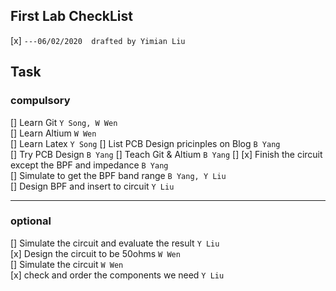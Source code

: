 
## First Lab CheckList
[x] `---06/02/2020  drafted by Yimian Liu`   

## Task 

### compulsory

[] Learn Git `Y Song, W Wen`   
[] Learn Altium `W Wen`   
[] Learn Latex `Y Song`
[] List PCB Design pricinples on Blog `B Yang`   
[] Try PCB Design `B Yang`
[] Teach Git & Altium `B Yang`
[] 
[x] Finish the circuit except the BPF and impedance `B Yang`   
[] Simulate to get the BPF band range `B Yang, Y Liu`   
[] Design BPF and insert to circuit `Y Liu`   

--------------

### optional

[] Simulate the circuit and evaluate the result `Y Liu`   
[x] Design the circuit to be 50ohms `W Wen`   
[] Simulate the circuit `W Wen`   
[x] check and order the components we need `Y Liu`  
